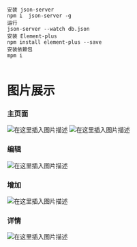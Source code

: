 
```
安装 json-server
npm i  json-server -g
运行
json-server --watch db.json
安装 Element-plus
npm install element-plus --save
安装依赖包
mpm i


```
# 图片展示
 ###  主页面
![在这里插入图片描述](https://img-blog.csdnimg.cn/e2a50604504e42408ec52ce825cf36f2.png)
![在这里插入图片描述](https://img-blog.csdnimg.cn/ed6859d990ac4290b2a3f02549c4a9b9.png)
### 编辑
![在这里插入图片描述](https://img-blog.csdnimg.cn/08972af02fea42059a43eafe1ded27ef.png)
### 增加
![在这里插入图片描述](https://img-blog.csdnimg.cn/a12dbeba696f49f1aca7a639d1a4b38b.png)
### 详情
 ![在这里插入图片描述](https://img-blog.csdnimg.cn/040e04ca063a418eae0a2ea4c90c94cd.png)




